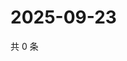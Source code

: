 # 2025-09-23

共 0 条

<!-- BEGIN ZHIHUVIDEO -->
<!-- 最后更新时间 Tue Sep 23 2025 04:12:36 GMT+0800 (China Standard Time) -->

<!-- END ZHIHUVIDEO -->
